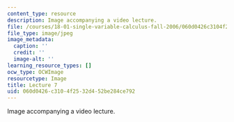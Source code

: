 ```yaml
---
content_type: resource
description: Image accompanying a video lecture.
file: /courses/18-01-single-variable-calculus-fall-2006/060d0426c3104f2532d452be284ce792_lec07.jpg
file_type: image/jpeg
image_metadata:
  caption: ''
  credit: ''
  image-alt: ''
learning_resource_types: []
ocw_type: OCWImage
resourcetype: Image
title: Lecture 7
uid: 060d0426-c310-4f25-32d4-52be284ce792
---
```

Image accompanying a video lecture.

